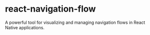 # react-navigation-flow
A powerful tool for visualizing and managing navigation flows in React Native applications. 
